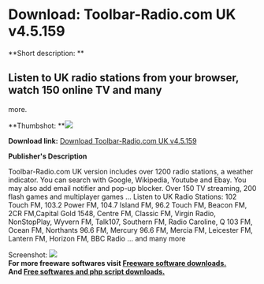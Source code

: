 # Download: Toolbar-Radio.com UK v4.5.159

**Short description: **

## Listen to UK radio stations from your browser, watch 150 online TV and many
more.

  
**Thumbshot: **![](http://www.freewarefiles.com/screenshot/tbarradiouk_md.jpg)   
  
**Download link:** [Download Toolbar-Radio.com UK v4.5.159](http://freesoftwares.boysofts.com/Toolbar-Radiocom-UK-V_program_35923.html)  
  

**Publisher's Description**  
  

Toolbar-Radio.com UK version includes over 1200 radio stations, a weather
indicator. You can search with Google, Wikipedia, Youtube and Ebay. You may
also add email notifier and pop-up blocker. Over 150 TV streaming, 200 flash
games and multiplayer games ... Listen to UK Radio Stations: 102 Touch FM,
103.2 Power FM, 104.7 Island FM, 96.2 Touch FM, Beacon FM, 2CR FM,Capital Gold
1548, Centre FM, Classic FM, Virgin Radio, NonStopPlay, Wyvern FM, Talk107,
Southern FM, Radio Caroline, Q 103 FM, Ocean FM, Northants 96.6 FM, Mercury
96.6 FM, Mercia FM, Leicester FM, Lantern FM, Horizon FM, BBC Radio ... and
many more

  
  
Screenshot: ![](http://www.freewarefiles.com/screenshot/tbarradiouk.jpg)  
**For more freeware softwares visit [Freeware software downloads.](http://freesoftwares.boysofts.com/)**   
**And [Free softwares and php script downloads.](http://www.boysofts.com/)**

